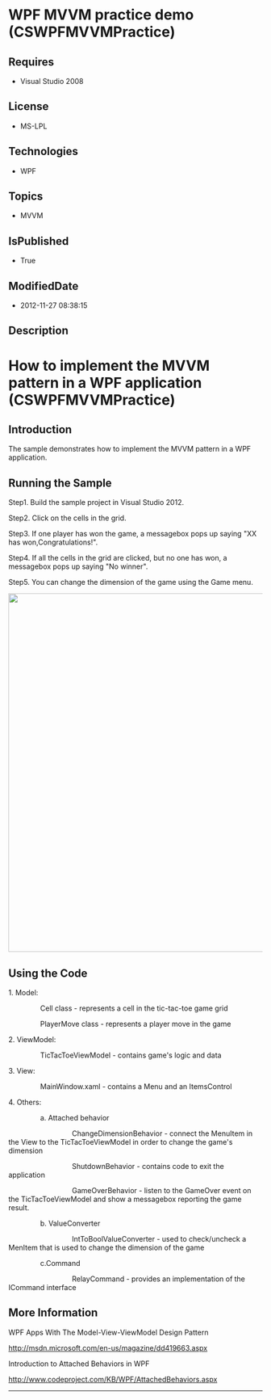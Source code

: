 # WPF MVVM practice demo (CSWPFMVVMPractice)
## Requires
* Visual Studio 2008
## License
* MS-LPL
## Technologies
* WPF
## Topics
* MVVM
## IsPublished
* True
## ModifiedDate
* 2012-11-27 08:38:15
## Description

<h1>How to implement the MVVM pattern in a WPF application (<span class="SpellE">CSWPFMVVMPractice</span>)</h1>
<h2>Introduction</h2>
<p class="MsoNormal">The sample demonstrates how to implement the MVVM pattern in a WPF application.</p>
<h2>Running the Sample</h2>
<p class="MsoNormal">Step1. Build the sample project in Visual Studio 2012.</p>
<p class="MsoNormal">Step2. Click on the cells in the grid. </p>
<p class="MsoNormal">Step3. If one player has won the game, a <span class="SpellE">
messagebox</span> pops up saying &quot;XX has <span class="SpellE">won<span class="GramE">,Congratulations</span></span>!&quot;.</p>
<p class="MsoNormal">Step4. If all the cells in the grid are clicked, but no one has won, a
<span class="SpellE">messagebox</span> pops up saying &quot;No winner&quot;.</p>
<p class="MsoNormal">Step5. You can change the dimension of the game using the Game menu.</p>
<p class="MsoNormal"><span style=""><img src="/site/view/file/71343/1/image.png" alt="" width="955" height="710" align="middle">
</span></p>
<h2>Using the Code</h2>
<p class="MsoNormal">1. Model: </p>
<p class="MsoNormal"><span style="">&nbsp;&nbsp;&nbsp;&nbsp;&nbsp;&nbsp;&nbsp;&nbsp;&nbsp;&nbsp;&nbsp;&nbsp;&nbsp;&nbsp;&nbsp;
</span>Cell class - represents a cell in the tic-tac-toe game grid</p>
<p class="MsoNormal"><span style="">&nbsp;&nbsp;&nbsp;&nbsp;&nbsp;&nbsp;&nbsp;&nbsp;&nbsp;&nbsp;&nbsp;&nbsp;&nbsp;&nbsp;&nbsp;
</span><span class="SpellE">PlayerMove</span> class - represents a player move in the game</p>
<p class="MsoNormal">2. <span class="SpellE">ViewModel</span>:</p>
<p class="MsoNormal"><span style="">&nbsp;&nbsp;&nbsp;&nbsp;&nbsp;&nbsp;&nbsp;&nbsp;&nbsp;&nbsp;&nbsp;&nbsp;&nbsp;&nbsp;&nbsp;
</span><span class="SpellE">TicTacToeViewModel</span> - contains game's logic and data</p>
<p class="MsoNormal">3. View:</p>
<p class="MsoNormal"><span style="">&nbsp;&nbsp;&nbsp;&nbsp;&nbsp;&nbsp;&nbsp;&nbsp;&nbsp;&nbsp;&nbsp;&nbsp;&nbsp;&nbsp;&nbsp;
</span><span class="SpellE">MainWindow.xaml</span> - contains a Menu and an <span class="SpellE">
ItemsControl</span></p>
<p class="MsoNormal">4. Others:</p>
<p class="MsoNormal"><span style="">&nbsp;&nbsp;&nbsp;&nbsp;&nbsp;&nbsp;&nbsp;&nbsp;&nbsp;&nbsp;&nbsp;&nbsp;&nbsp;&nbsp;&nbsp;
</span>a. Attached behavior</p>
<p class="MsoNormal"><span style="">&nbsp;&nbsp;&nbsp;&nbsp;&nbsp;&nbsp;&nbsp;&nbsp;&nbsp;&nbsp;&nbsp;&nbsp;&nbsp;&nbsp;&nbsp;&nbsp;&nbsp;&nbsp;&nbsp;&nbsp;&nbsp;&nbsp;&nbsp;&nbsp;&nbsp;&nbsp;&nbsp;&nbsp;&nbsp;&nbsp;&nbsp;
</span><span class="SpellE">ChangeDimensionBehavior</span> - connect the <span class="SpellE">
MenuItem</span> in the View to the <span class="SpellE">TicTacToeViewModel</span> in order to change the game's dimension</p>
<p class="MsoNormal"><span style="">&nbsp;&nbsp;&nbsp;&nbsp;&nbsp;&nbsp;&nbsp;&nbsp;&nbsp;&nbsp;&nbsp;&nbsp;&nbsp;&nbsp;&nbsp;&nbsp;&nbsp;&nbsp;&nbsp;&nbsp;&nbsp;&nbsp;&nbsp;&nbsp;&nbsp;&nbsp;&nbsp;&nbsp;&nbsp;&nbsp;&nbsp;
</span><span class="SpellE">ShutdownBehavior</span> - contains code to exit the application<span style="">&nbsp;&nbsp;&nbsp;&nbsp;&nbsp;&nbsp;&nbsp;&nbsp;&nbsp;&nbsp;&nbsp;&nbsp;&nbsp;&nbsp;&nbsp;&nbsp;&nbsp;&nbsp;&nbsp;&nbsp;&nbsp;&nbsp;&nbsp;&nbsp;&nbsp;&nbsp;&nbsp;
</span></p>
<p class="MsoNormal"><span style="">&nbsp;&nbsp;&nbsp;&nbsp;&nbsp;&nbsp;&nbsp;&nbsp;&nbsp;&nbsp;&nbsp;&nbsp;&nbsp;&nbsp;&nbsp;&nbsp;&nbsp;&nbsp;&nbsp;&nbsp;&nbsp;&nbsp;&nbsp;&nbsp;&nbsp;&nbsp;&nbsp;&nbsp;&nbsp;&nbsp;&nbsp;
</span><span class="SpellE">GameOverBehavior</span> - listen to the <span class="SpellE">
GameOver</span> event on the <span class="SpellE">TicTacToeViewModel</span> and show a
<span class="SpellE">messagebox</span> reporting the game result.</p>
<p class="MsoNormal"><span style="">&nbsp;&nbsp;&nbsp;&nbsp;&nbsp;&nbsp;&nbsp;&nbsp;&nbsp;&nbsp;&nbsp;&nbsp;&nbsp;&nbsp;&nbsp;
</span>b. <span class="SpellE">ValueConverter</span></p>
<p class="MsoNormal"><span style="">&nbsp;&nbsp;&nbsp;&nbsp;&nbsp;&nbsp;&nbsp;&nbsp;&nbsp;&nbsp;&nbsp;&nbsp;&nbsp;&nbsp;&nbsp;&nbsp;&nbsp;&nbsp;&nbsp;&nbsp;&nbsp;&nbsp;&nbsp;&nbsp;&nbsp;&nbsp;&nbsp;&nbsp;&nbsp;&nbsp;&nbsp;
</span><span class="SpellE">IntToBoolValueConverter</span> - used to check/uncheck a
<span class="SpellE">MenItem</span> that is used to change the dimension of the game<span style="">&nbsp;&nbsp;&nbsp;&nbsp;
</span></p>
<p class="MsoNormal"><span style="">&nbsp;&nbsp;&nbsp;&nbsp;&nbsp;&nbsp;&nbsp;&nbsp;&nbsp;&nbsp;&nbsp;&nbsp;&nbsp;&nbsp;&nbsp;
</span><span class="SpellE">c.Command</span></p>
<p class="MsoNormal"><span style="">&nbsp;&nbsp;&nbsp;&nbsp;&nbsp;&nbsp;&nbsp;&nbsp;&nbsp;&nbsp;&nbsp;&nbsp;&nbsp;&nbsp;&nbsp;&nbsp;&nbsp;&nbsp;&nbsp;&nbsp;&nbsp;&nbsp;&nbsp;&nbsp;&nbsp;&nbsp;&nbsp;&nbsp;&nbsp;&nbsp;&nbsp;
</span><span class="SpellE">RelayCommand</span> - provides an implementation of the
<span class="SpellE">ICommand</span> interface<b> </b></p>
<h2>More Information</h2>
<p class="MsoNormal">WPF Apps <span class="GramE">With</span> The Model-View-<span class="SpellE">ViewModel</span> Design Pattern
</p>
<p class="MsoNormal"><a href="http://msdn.microsoft.com/en-us/magazine/dd419663.aspx">http://msdn.microsoft.com/en-us/magazine/dd419663.aspx</a><span style="">
</span></p>
<p class="MsoNormal">Introduction to Attached Behaviors in WPF </p>
<p class="MsoNormal"><a href="http://www.codeproject.com/KB/WPF/AttachedBehaviors.aspx">http://www.codeproject.com/KB/WPF/AttachedBehaviors.aspx</a><span style="">
</span></p>
<p class="MsoNormal"><span style=""></span></p>
<hr>
<div><a href="http://go.microsoft.com/?linkid=9759640" style="margin-top:3px"><img alt="" src="http://bit.ly/onecodelogo">
</a></div>
